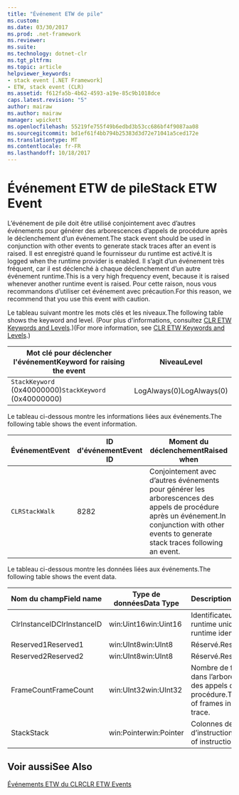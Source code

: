 ```yaml
---
title: "Événement ETW de pile"
ms.custom: 
ms.date: 03/30/2017
ms.prod: .net-framework
ms.reviewer: 
ms.suite: 
ms.technology: dotnet-clr
ms.tgt_pltfrm: 
ms.topic: article
helpviewer_keywords:
- stack event [.NET Framework]
- ETW, stack event (CLR)
ms.assetid: f612fa5b-4b62-4593-a19e-85c9b1018dce
caps.latest.revision: "5"
author: mairaw
ms.author: mairaw
manager: wpickett
ms.openlocfilehash: 55219fe755f49b6edbd3b53cc686bf4f9087aa08
ms.sourcegitcommit: bd1ef61f4bb794b25383d3d72e71041a5ced172e
ms.translationtype: MT
ms.contentlocale: fr-FR
ms.lasthandoff: 10/18/2017
---
```

# <a name="stack-etw-event"></a><span data-ttu-id="7d8a6-102">Événement ETW de pile</span><span class="sxs-lookup"><span data-stu-id="7d8a6-102">Stack ETW Event</span></span>
<span data-ttu-id="7d8a6-103">L’événement de pile doit être utilisé conjointement avec d’autres événements pour générer des arborescences d’appels de procédure après le déclenchement d’un événement.</span><span class="sxs-lookup"><span data-stu-id="7d8a6-103">The stack event should be used in conjunction with other events to generate stack traces after an event is raised.</span></span> <span data-ttu-id="7d8a6-104">Il est enregistré quand le fournisseur du runtime est activé.</span><span class="sxs-lookup"><span data-stu-id="7d8a6-104">It is logged when the runtime provider is enabled.</span></span> <span data-ttu-id="7d8a6-105">Il s’agit d’un événement très fréquent, car il est déclenché à chaque déclenchement d’un autre événement runtime.</span><span class="sxs-lookup"><span data-stu-id="7d8a6-105">This is a very high frequency event, because it is raised whenever another runtime event is raised.</span></span> <span data-ttu-id="7d8a6-106">Pour cette raison, nous vous recommandons d’utiliser cet événement avec précaution.</span><span class="sxs-lookup"><span data-stu-id="7d8a6-106">For this reason, we recommend that you use this event with caution.</span></span>  
  
 <span data-ttu-id="7d8a6-107">Le tableau suivant montre les mots clés et les niveaux.</span><span class="sxs-lookup"><span data-stu-id="7d8a6-107">The following table shows the keyword and level.</span></span> <span data-ttu-id="7d8a6-108">(Pour plus d'informations, consultez [CLR ETW Keywords and Levels](../../../docs/framework/performance/clr-etw-keywords-and-levels.md).)</span><span class="sxs-lookup"><span data-stu-id="7d8a6-108">(For more information, see [CLR ETW Keywords and Levels](../../../docs/framework/performance/clr-etw-keywords-and-levels.md).)</span></span>  
  
|<span data-ttu-id="7d8a6-109">Mot clé pour déclencher l'événement</span><span class="sxs-lookup"><span data-stu-id="7d8a6-109">Keyword for raising the event</span></span>|<span data-ttu-id="7d8a6-110">Niveau</span><span class="sxs-lookup"><span data-stu-id="7d8a6-110">Level</span></span>|  
|-----------------------------------|-----------|  
|<span data-ttu-id="7d8a6-111">`StackKeyword` (0x40000000)</span><span class="sxs-lookup"><span data-stu-id="7d8a6-111">`StackKeyword` (0x40000000)</span></span>|<span data-ttu-id="7d8a6-112">LogAlways(0)</span><span class="sxs-lookup"><span data-stu-id="7d8a6-112">LogAlways(0)</span></span>|  
  
 <span data-ttu-id="7d8a6-113">Le tableau ci-dessous montre les informations liées aux événements.</span><span class="sxs-lookup"><span data-stu-id="7d8a6-113">The following table shows the event information.</span></span>  
  
|<span data-ttu-id="7d8a6-114">Événement</span><span class="sxs-lookup"><span data-stu-id="7d8a6-114">Event</span></span>|<span data-ttu-id="7d8a6-115">ID d'événement</span><span class="sxs-lookup"><span data-stu-id="7d8a6-115">Event ID</span></span>|<span data-ttu-id="7d8a6-116">Moment du déclenchement</span><span class="sxs-lookup"><span data-stu-id="7d8a6-116">Raised when</span></span>|  
|-----------|--------------|-----------------|  
|`CLRStackWalk`|<span data-ttu-id="7d8a6-117">82</span><span class="sxs-lookup"><span data-stu-id="7d8a6-117">82</span></span>|<span data-ttu-id="7d8a6-118">Conjointement avec d’autres événements pour générer les arborescences des appels de procédure après un événement.</span><span class="sxs-lookup"><span data-stu-id="7d8a6-118">In conjunction with other events to generate stack traces following an event.</span></span>|  
  
 <span data-ttu-id="7d8a6-119">Le tableau ci-dessous montre les données liées aux événements.</span><span class="sxs-lookup"><span data-stu-id="7d8a6-119">The following table shows the event data.</span></span>  
  
|<span data-ttu-id="7d8a6-120">Nom du champ</span><span class="sxs-lookup"><span data-stu-id="7d8a6-120">Field name</span></span>|<span data-ttu-id="7d8a6-121">Type de données</span><span class="sxs-lookup"><span data-stu-id="7d8a6-121">Data Type</span></span>|<span data-ttu-id="7d8a6-122">Description</span><span class="sxs-lookup"><span data-stu-id="7d8a6-122">Description</span></span>|  
|----------------|---------------|-----------------|  
|<span data-ttu-id="7d8a6-123">ClrInstanceID</span><span class="sxs-lookup"><span data-stu-id="7d8a6-123">ClrInstanceID</span></span>|<span data-ttu-id="7d8a6-124">win:Uint16</span><span class="sxs-lookup"><span data-stu-id="7d8a6-124">win:Uint16</span></span>|<span data-ttu-id="7d8a6-125">Identificateur de runtime unique.</span><span class="sxs-lookup"><span data-stu-id="7d8a6-125">Unique runtime identifier.</span></span>|  
|<span data-ttu-id="7d8a6-126">Reserved1</span><span class="sxs-lookup"><span data-stu-id="7d8a6-126">Reserved1</span></span>|<span data-ttu-id="7d8a6-127">win:UInt8</span><span class="sxs-lookup"><span data-stu-id="7d8a6-127">win:UInt8</span></span>|<span data-ttu-id="7d8a6-128">Réservé.</span><span class="sxs-lookup"><span data-stu-id="7d8a6-128">Reserved.</span></span>|  
|<span data-ttu-id="7d8a6-129">Reserved2</span><span class="sxs-lookup"><span data-stu-id="7d8a6-129">Reserved2</span></span>|<span data-ttu-id="7d8a6-130">win:UInt8</span><span class="sxs-lookup"><span data-stu-id="7d8a6-130">win:UInt8</span></span>|<span data-ttu-id="7d8a6-131">Réservé.</span><span class="sxs-lookup"><span data-stu-id="7d8a6-131">Reserved.</span></span>|  
|<span data-ttu-id="7d8a6-132">FrameCount</span><span class="sxs-lookup"><span data-stu-id="7d8a6-132">FrameCount</span></span>|<span data-ttu-id="7d8a6-133">win:UInt32</span><span class="sxs-lookup"><span data-stu-id="7d8a6-133">win:UInt32</span></span>|<span data-ttu-id="7d8a6-134">Nombre de frames dans l’arborescence des appels de procédure.</span><span class="sxs-lookup"><span data-stu-id="7d8a6-134">The number of frames in the stack trace.</span></span>|  
|<span data-ttu-id="7d8a6-135">Stack</span><span class="sxs-lookup"><span data-stu-id="7d8a6-135">Stack</span></span>|<span data-ttu-id="7d8a6-136">win:Pointer</span><span class="sxs-lookup"><span data-stu-id="7d8a6-136">win:Pointer</span></span>|<span data-ttu-id="7d8a6-137">Colonnes de pointeurs d’instruction.</span><span class="sxs-lookup"><span data-stu-id="7d8a6-137">Columns of instruction pointers.</span></span>|  
  
## <a name="see-also"></a><span data-ttu-id="7d8a6-138">Voir aussi</span><span class="sxs-lookup"><span data-stu-id="7d8a6-138">See Also</span></span>  
 [<span data-ttu-id="7d8a6-139">Événements ETW du CLR</span><span class="sxs-lookup"><span data-stu-id="7d8a6-139">CLR ETW Events</span></span>](../../../docs/framework/performance/clr-etw-events.md)
